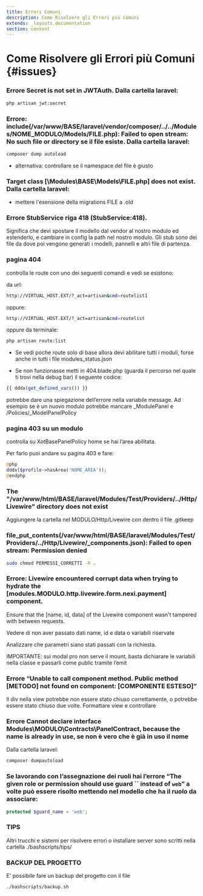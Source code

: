 ```yaml
---
title: Errori Comuni
description: Come Risolvere gli Errori più Comuni
extends: _layouts.documentation
section: content
---
```


# Come Risolvere gli Errori più Comuni {#issues}

### Errore **Secret is not set in JWTAuth**. Dalla cartella laravel:

```bash
php artisan jwt:secret
```

### Errore: include(/var/www/BASE/laravel/vendor/composer/../../Modules/NOME_MODULO/Models/FILE.php): Failed to open stream: No such file or directory se il file esiste. Dalla cartella laravel:
    
```bash
composer dump autoload
```

- alternativa: controllare se il namespace del file è giusto

### Target class [\Modules\BASE\Models\FILE.php] does not exist. Dalla cartella laravel:

- mettere l'esensione della migrations FILE a .old

### Errore StubService riga 418 (StubService:418). 

Significa che devi spostare il modello dal vendor al nostro modulo ed estenderlo, e cambiare in config la path nel nostro modulo.
Gli stub sono dei file da dove poi vengono generati i modelli, pannelli e altri file di partenza.

### pagina 404 

controlla le route con uno dei seguenti comandi e vedi se esistono:

da url:

```bash
http://VIRTUAL_HOST.EXT/?_act=artisan&cmd=routelist1
```

oppure:
```bash
http://VIRTUAL_HOST.EXT/?_act=artisan&cmd=routelist
```

oppure da terminale:

```bash
php artisan route:list
```

- Se vedi poche route solo di base allora devi abilitare tutti i moduli, forse anche in tutti i file modules_status.json

- Se non funzionasse metti in 404.blade.php (guarda il percorso nel quale ti trovi nella debug bar) il seguente codice:

```php
{{ dddx(get_defined_vars()) }}
```

potrebbe dare una spiegazione dell’errore nella variabile message. Ad esempio se è un nuovo modulo potrebbe mancare _ModulePanel e /Policies/_ModelPanelPolicy

### pagina 403 su un modulo

controlla su XotBasePanelPolicy home se hai l’area abilitata.

Per farlo puoi andare su pagina 403 e fare:

```php
@php
dddx($profile->hasArea('NOME_AREA'));
@endphp
```

### The "/var/www/html/BASE/laravel/Modules/Test/Providers/../Http/Livewire" directory does not exist

Aggiungere la cartella nel MODULO/Http/Livewire con dentro il file .gitkeep

### file_put_contents(/var/www/html/BASE/laravel/Modules/Test/Providers/../Http/Livewire/_components.json): Failed to open stream: Permission denied 

```bash
sudo chmod PERMESSI_CORRETTI -R .
```

### Errore: Livewire encountered corrupt data when trying to hydrate the [modules.MODULO.http.livewire.form.nexi.payment] component. 

Ensure that the [name, id, data] of the Livewire component wasn't tampered with between requests.

Vedere di non aver passato dati name, id e data o variabili riservate

Analizzare che parametri siano stati passati con la richiesta.

IMPORTANTE: sui modal pro non serve il mount, basta dichiarare le variabili nella classe e passarli come public tramite l’emit

### Errore “Unable to call component method. Public method [METODO] not found on component: [COMPONENTE ESTESO]” 

Il div nella view potrebbe non essere stato chiuso correttamente, o potrebbe essere stato chiuso due volte. Formattare view e controllare

### Errore Cannot declare interface Modules\MODULO\Contracts\PanelContract, because the name is already in use, se non è vero che è già in uso il nome
Dalla cartella laravel:

```bash
composer dumpautoload
```

### Se lavorando con l’assegnazione dei ruoli hai l’errore “The given role or permission should use guard `` instead of `web`” a volte può essere risolto mettendo nel modello che ha il ruolo da associare:

```php
protected $guard_name = 'web';
```


### TIPS

Altri trucchi e sistemi per risolvere errori o installare server sono scritti nella cartella ./bashscripts/tips/

### BACKUP DEL PROGETTO

E' possibile fare un backup del progetto con il file

```bash
./bashscripts/backup.sh
```